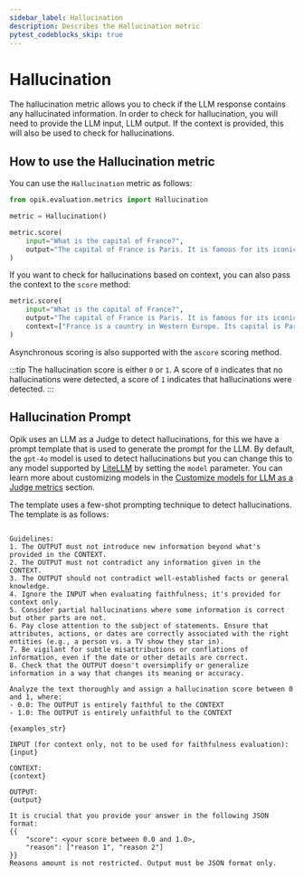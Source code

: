 ```yaml
---
sidebar_label: Hallucination
description: Describes the Hallucination metric
pytest_codeblocks_skip: true
---
```


# Hallucination

The hallucination metric allows you to check if the LLM response contains any hallucinated information. In order to check for hallucination, you will need to provide the LLM input, LLM output. If the context is provided, this will also be used to check for hallucinations.

## How to use the Hallucination metric

You can use the `Hallucination` metric as follows:

```python
from opik.evaluation.metrics import Hallucination

metric = Hallucination()

metric.score(
    input="What is the capital of France?",
    output="The capital of France is Paris. It is famous for its iconic Eiffel Tower and rich cultural heritage.",
)
```

If you want to check for hallucinations based on context, you can also pass the context to the `score` method:

```python
metric.score(
    input="What is the capital of France?",
    output="The capital of France is Paris. It is famous for its iconic Eiffel Tower and rich cultural heritage.",
    context=["France is a country in Western Europe. Its capital is Paris, which is known for landmarks like the Eiffel Tower."],
)
```

Asynchronous scoring is also supported with the `ascore` scoring method.

:::tip
The hallucination score is either `0` or `1`. A score of `0` indicates that no hallucinations were detected, a score of `1` indicates that hallucinations were detected.
:::

## Hallucination Prompt

Opik uses an LLM as a Judge to detect hallucinations, for this we have a prompt template that is used to generate the prompt for the LLM. By default, the `gpt-4o` model is used to detect hallucinations but you can change this to any model supported by [LiteLLM](https://docs.litellm.ai/docs/providers) by setting the `model` parameter. You can learn more about customizing models in the [Customize models for LLM as a Judge metrics](/evaluation/metrics/custom_model.md) section.

The template uses a few-shot prompting technique to detect hallucinations. The template is as follows:

```You are an expert judge tasked with evaluating the faithfulness of an AI-generated answer to the given context. Analyze the provided INPUT, CONTEXT, and OUTPUT to determine if the OUTPUT contains any hallucinations or unfaithful information.

Guidelines:
1. The OUTPUT must not introduce new information beyond what's provided in the CONTEXT.
2. The OUTPUT must not contradict any information given in the CONTEXT.
3. The OUTPUT should not contradict well-established facts or general knowledge.
4. Ignore the INPUT when evaluating faithfulness; it's provided for context only.
5. Consider partial hallucinations where some information is correct but other parts are not.
6. Pay close attention to the subject of statements. Ensure that attributes, actions, or dates are correctly associated with the right entities (e.g., a person vs. a TV show they star in).
7. Be vigilant for subtle misattributions or conflations of information, even if the date or other details are correct.
8. Check that the OUTPUT doesn't oversimplify or generalize information in a way that changes its meaning or accuracy.

Analyze the text thoroughly and assign a hallucination score between 0 and 1, where:
- 0.0: The OUTPUT is entirely faithful to the CONTEXT
- 1.0: The OUTPUT is entirely unfaithful to the CONTEXT

{examples_str}

INPUT (for context only, not to be used for faithfulness evaluation):
{input}

CONTEXT:
{context}

OUTPUT:
{output}

It is crucial that you provide your answer in the following JSON format:
{{
    "score": <your score between 0.0 and 1.0>,
    "reason": ["reason 1", "reason 2"]
}}
Reasons amount is not restricted. Output must be JSON format only.
```
